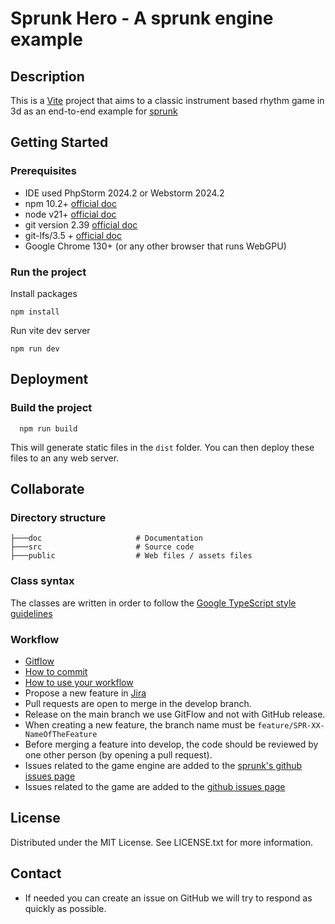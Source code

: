 # Sprunk Hero - A sprunk engine example

## Description
This is a [Vite](https://vitejs.dev/) project that aims to a classic instrument based rhythm game in 3d as an end-to-end example for [sprunk](https://github.com/CPNV-ES/game-engine)

## Getting Started

### Prerequisites
* IDE used PhpStorm 2024.2 or Webstorm 2024.2
* npm 10.2+ [official doc](https://docs.npmjs.com/try-the-latest-stable-version-of-npm)
* node v21+ [official doc](https://nodejs.org/en/download)
* git version 2.39 [official doc](https://git-scm.com/)
* git-lfs/3.5 + [official doc](https://git-lfs.github.com/)
* Google Chrome 130+ (or any other browser that runs WebGPU)

### Run the project
Install packages
```shell
npm install
```
Run vite dev server
```shell
npm run dev 
```

## Deployment
### Build the project
```shell
  npm run build
```
This will generate static files in the `dist` folder.
You can then deploy these files to an any web server.

## Collaborate
### Directory structure
```shell
├───doc                     # Documentation
├───src                     # Source code
├───public                  # Web files / assets files
```
### Class syntax
The classes are written in order to follow the [Google TypeScript style guidelines](https://google.github.io/styleguide/tsguide.html#classes)

### Workflow
* [Gitflow](https://www.atlassian.com/fr/git/tutorials/comparing-workflows/gitflow-workflow#:~:text=Gitflow%20est%20l'un%20des,les%20hotfix%20vers%20la%20production.)
* [How to commit](https://www.conventionalcommits.org/en/v1.0.0/)
* [How to use your workflow](https://nvie.com/posts/a-successful-git-branching-model/)
* Propose a new feature in [Jira](https://ejcpnvprojects.atlassian.net/jira/software/projects/SPR/boards/5/backlog)
* Pull requests are open to merge in the develop branch.
* Release on the main branch we use GitFlow and not with GitHub release.
* When creating a new feature, the branch name must be `feature/SPR-XX-NameOfTheFeature`
* Before merging a feature into develop, the code should be reviewed by one other person (by opening a pull request).
* Issues related to the game engine are added to the [sprunk's github issues page](https://github.com/CPNV-ES/game-engine/issues)
* Issues related to the game are added to the [github issues page](https://github.com/sprunk-engine/sprunk-hero/issues)

## License
Distributed under the MIT License. See LICENSE.txt for more information.

## Contact

* If needed you can create an issue on GitHub we will try to respond as quickly as possible.
